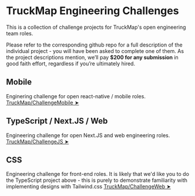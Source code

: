 # TruckMap Engineering Challenges

This is a collection of challenge projects for TruckMap's open engineering team roles.

Please refer to the corresponding github repo for a full description of the individual project - you will have been asked to complete one of them.  As the project descriptions mention, we’ll pay **$200 for any submission** in good faith effort, regardless if you’re ultimately hired.

## Mobile

Enginering challenge for open react-native / mobile roles. [TruckMap/ChallengeMobile ➤](https://github.com/TruckMap/ChallengeMobile)

## TypeScript / Next.JS / Web

Engineering challenge for open Next.JS and web engineering roles. [TruckMap/ChallengeJS ➤](https://github.com/TruckMap/ChallengeJS)

## CSS

Engineering challenge for front-end roles.  It is likely that we'd like you to do the TypeScript project above - this is purely to demonstrate familiarity with implementing designs with Tailwind.css [TruckMap/ChallengeWeb ➤](https://github.com/TruckMap/ChallengeWeb)
